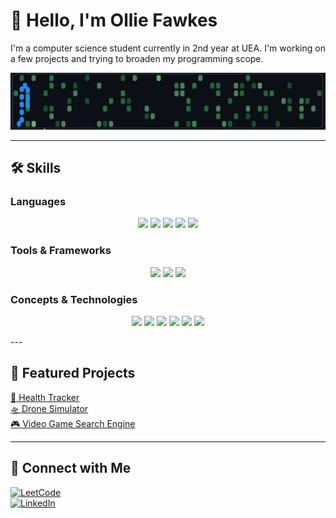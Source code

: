 # 👋 Hello, I'm Ollie Fawkes

I'm a computer science student currently in 2nd year at UEA. I'm working on a few projects and trying to broaden my programming scope.

<p align="center">
 <img src="assests/snake.gif" width="700"/>
</p>

---

## 🛠️ Skills

### Languages
<p align="center">
  <img src="https://img.shields.io/badge/Java-ED8B00?logo=java&logoColor=white" />
  <img src="https://img.shields.io/badge/Python-3776AB?logo=python&logoColor=white" />
  <img src="https://img.shields.io/badge/JavaScript-F7DF1E?logo=javascript&logoColor=black" />
  <img src="https://img.shields.io/badge/HTML-E34F26?logo=html5&logoColor=white" />
  <img src="https://img.shields.io/badge/CSS-1572B6?logo=css3&logoColor=white" />
</p>

### Tools & Frameworks
<p align="center">
  <img src="https://img.shields.io/badge/React-61DAFB?logo=react&logoColor=white" />
  <img src="https://img.shields.io/badge/Spring_Boot-6DB33F?logo=spring&logoColor=white" />
  <img src="https://img.shields.io/badge/Vercel-000000?logo=vercel&logoColor=white" />
</p>

### Concepts & Technologies
<p align="center">
  <img src="https://img.shields.io/badge/Data_Structures%20%26%20Algorithms-ff69b4?style=for-the-badge" />
  <img src="https://img.shields.io/badge/Concurrency-9b59b6?style=for-the-badge" />
  <img src="https://img.shields.io/badge/WebSockets-1abc9c?style=for-the-badge" />
  <img src="https://img.shields.io/badge/REST_APIs-f39c12?style=for-the-badge" />
  <img src="https://img.shields.io/badge/Database_Design-34495e?style=for-the-badge" />
  <img src="https://img.shields.io/badge/OOP-8e44ad?style=for-the-badge" />
</p>
---

## 🚀 Featured Projects

[🚀 Health Tracker](https://github.com/ConnorGowerr/Software-Engineering-project)  
[🛸 Drone Simulator](https://github.com/fawkeso16/RoughDroneMontor-SimService-first-rough-draft-)  
[🎮 Video Game Search Engine](https://github.com/fawkeso16/Videogame-ir-searchengine)

---

## 💬 Connect with Me

[![LeetCode](https://img.shields.io/badge/LeetCode-Profile-blue?style=for-the-badge&logo=leetcode&logoColor=white)](https://leetcode.com/u/Oliver_f/)  
[![LinkedIn](https://img.shields.io/badge/LinkedIn-Profile-blue?style=for-the-badge&logo=linkedin&logoColor=white)](https://www.linkedin.com/in/oliver-fawkes-b96078185)
